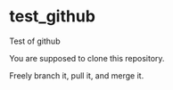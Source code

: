 # test_github
Test of github 


You are supposed to clone this repository. 

Freely branch it, pull it, and merge it.

